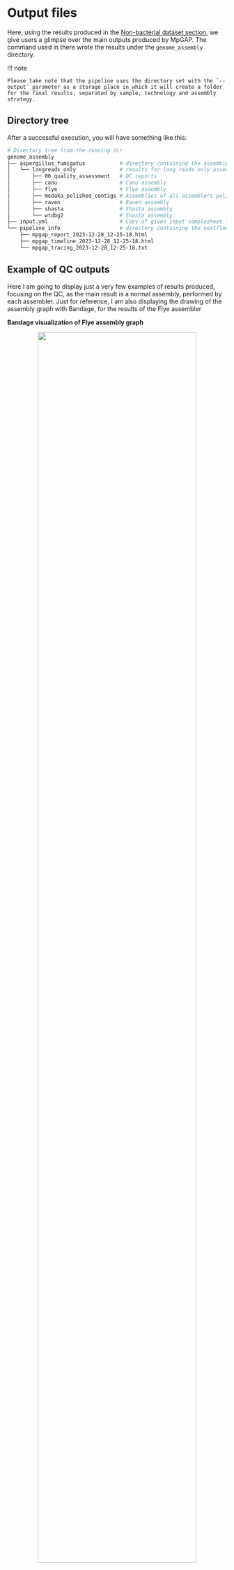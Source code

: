 # Output files

Here, using the results produced in the [Non-bacterial dataset section](non_bacteria.md#), we give users a glimpse over the main outputs produced by MpGAP. The command used in there wrote the results under the `genome_assembly` directory.

!!! note

    Please take note that the pipeline uses the directory set with the `--output` parameter as a storage place in which it will create a folder for the final results, separated by sample, technology and assembly strategy.

## Directory tree

After a successful execution, you will have something like this:

```bash
# Directory tree from the running dir
genome_assembly
├── aspergillus_fumigatus           # directory containing the assembly results for a given sample these are written with the 'id' value. In our example we have only one, but if input data samplesheet had more samples we would have one sub-directory for each.
│   └── longreads_only              # results for long reads only assembly. A sub-directory is created for results of each assembly strategy to allow you running multiple strategies at once
│       ├── 00_quality_assessment   # QC reports
│       ├── canu                    # Canu assembly
│       ├── flye                    # Flye assembly
│       ├── medaka_polished_contigs # Assemblies of all assemblers polished with medaka
│       ├── raven                   # Raven assembly
│       ├── shasta                  # Shasta assembly
│       └── wtdbg2                  # Shasta assembly
├── input.yml                       # Copy of given input samplesheet for data provenance
└── pipeline_info                   # directory containing the nextflow execution reports
    ├── mpgap_report_2023-12-28_12-25-18.html
    ├── mpgap_timeline_2023-12-28_12-25-18.html
    └── mpgap_tracing_2023-12-28_12-25-18.txt
```

## Example of QC outputs

Here I am going to display just a very few examples of results produced, focusing on the QC, as the main result is a normal assembly, performed by each assembler. Just for reference, I am also displaying the drawing of the assembly graph with Bandage, for the results of the Flye assembler

**Bandage visualization of Flye assembly graph**

<center>
  <img src="../assets/LengthvsQualityScatterPlot_dot.png" width="85%">
</center>

**Summary of Assembly Statistics in TXT format**

Open it [here](../assets/ASSEMBLY_SUMMARY.txt).

**MultiQC Report - HTML**

Open it [here](../assets/multiqc_report_confident_brenner.html).

**Quast Report of Flye assembly - HTML**

Open it [here](../assets/flye_medaka/report.html).

